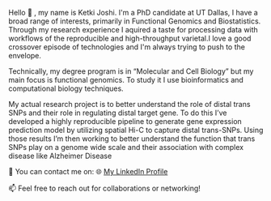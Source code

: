 
 Hello :wave: , my name is Ketki Joshi. I'm a PhD candidate at UT Dallas, I have a broad range of interests, primarily in Functional Genomics and Biostatistics. Through my research experience I aquired a taste for processing data with workflows of the reproducible and high-throughput varietal.I love a good crossover episode of technologies and I'm always trying to push to the envelope. 

Technically, my degree program is in “Molecular and Cell Biology” but my main focus is functional genomics. To study it I use bioinformatics and computational biology techniques.

My actual research project is to better understand the role of distal trans SNPs and their role in regulating distal target gene. To do this I’ve developed a highly reproducible pipeline to generate gene expression prediction model by utilizing spatial Hi-C to capture distal trans-SNPs. Using those results I’m then working to better understand the function that trans SNPs play on a genome wide scale and their association with complex disease like Alzheimer Disease


📧 You can contact me on:
🌐 [My LinkedIn Profile](https://www.linkedin.com/in/ketkijos/)

📫 Feel free to reach out for collaborations or networking!


